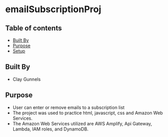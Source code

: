 # emailSubscriptionProj

## Table of contents

- [Built By](#built-by)
- [Purpose](#general-info)
- [Setup](#setup)

## Built By

- Clay Gunnels

## Purpose

- User can enter or remove emails to a subscription list
- The project was used to practice html, javascript, css and Amazon Web Services.
- The Amazon Web Services utilized are AWS Amplify, Api Gateway, Lambda, IAM roles, and DynamoDB.
